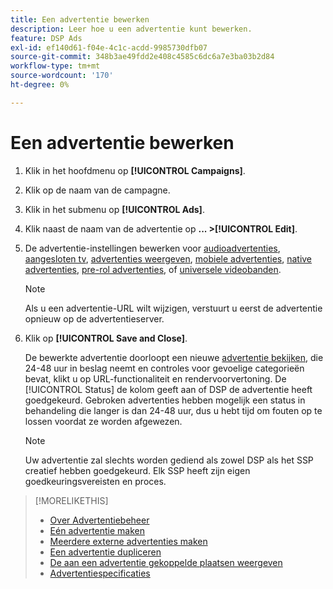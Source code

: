 ```yaml
---
title: Een advertentie bewerken
description: Leer hoe u een advertentie kunt bewerken.
feature: DSP Ads
exl-id: ef140d61-f04e-4c1c-acdd-9985730dfb07
source-git-commit: 348b3ae49fdd2e408c4585c6dc6a7e3ba03b2d84
workflow-type: tm+mt
source-wordcount: '170'
ht-degree: 0%

---
```


# Een advertentie bewerken

1. Klik in het hoofdmenu op **[!UICONTROL Campaigns]**.
1. Klik op de naam van de campagne.
1. Klik in het submenu op **[!UICONTROL Ads]**.
1. Klik naast de naam van de advertentie op  **... >[!UICONTROL Edit]**.
1. De advertentie-instellingen bewerken voor [audioadvertenties](ad-settings-audio.md), [aangesloten tv](ad-settings-connected-tv.md), [advertenties weergeven](ad-settings-display.md), [mobiele advertenties](ad-settings-mobile.md), [native advertenties](ad-settings-native.md), [pre-rol advertenties](ad-settings-pre-roll.md), of [universele videobanden](ad-settings-universal-video.md).

   >[!NOTE]
   >
   >Als u een advertentie-URL wilt wijzigen, verstuurt u eerst de advertentie opnieuw op de advertentieserver.

1. Klik op **[!UICONTROL Save and Close]**.

   De bewerkte advertentie doorloopt een nieuwe [advertentie bekijken](ad-about.md), die 24-48 uur in beslag neemt en controles voor gevoelige categorieën bevat, klikt u op URL-functionaliteit en rendervoorvertoning. De [!UICONTROL Status] de kolom geeft aan of DSP de advertentie heeft goedgekeurd. Gebroken advertenties hebben mogelijk een status in behandeling die langer is dan 24-48 uur, dus u hebt tijd om fouten op te lossen voordat ze worden afgewezen.

   >[!NOTE]
   >
   >Uw advertentie zal slechts worden gediend als zowel DSP als het SSP creatief hebben goedgekeurd. Elk SSP heeft zijn eigen goedkeuringsvereisten en proces.

>[!MORELIKETHIS]
>
>* [Over Advertentiebeheer](ad-about.md)
>* [Eén advertentie maken](ad-create.md)
>* [Meerdere externe advertenties maken](ad-create-multiple.md)
>* [Een advertentie dupliceren](ad-duplicate.md)
>* [De aan een advertentie gekoppelde plaatsen weergeven](ad-list-placements.md)
>* [Advertentiespecificaties](ad-specs.md)

